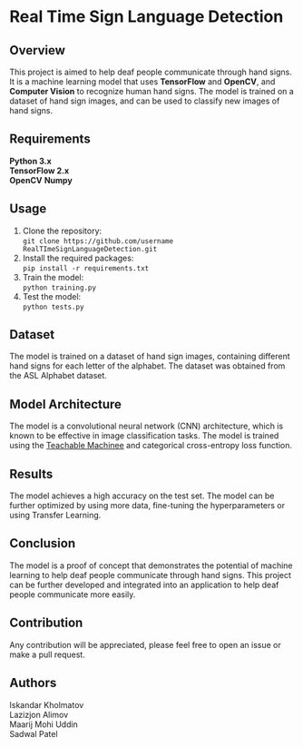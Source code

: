 # **Real Time Sign Language Detection**

## **Overview**
This project is aimed to help deaf people communicate through hand signs. It is a machine learning model that uses **TensorFlow** and **OpenCV**, and **Computer Vision** to recognize human hand signs. The model is trained on a dataset of hand sign images, and can be used to classify new images of hand signs.

## **Requirements**
**Python 3.x**\
**TensorFlow 2.x**\
**OpenCV**
**Numpy**

## **Usage**
1. Clone the repository: \
`git clone https://github.com/username RealTImeSignLanguageDetection.git`
2. Install the required packages:\
`pip install -r requirements.txt`
3. Train the model:\
`python training.py`
4. Test the model:\
`python tests.py`


## **Dataset**
The model is trained on a dataset of hand sign images, containing different hand signs for each letter of the alphabet. The dataset was obtained from the ASL Alphabet dataset.

## **Model Architecture**
The model is a convolutional neural network (CNN) architecture, which is known to be effective in image classification tasks. The model is trained using the <a href="https://teachablemachine.withgoogle.com/train">Teachable Machinee</a> and categorical cross-entropy loss function.

## **Results**
The model achieves a high accuracy on the test set. The model can be further optimized by using more data, fine-tuning the hyperparameters or using Transfer Learning.

## **Conclusion**
The model is a proof of concept that demonstrates the potential of machine learning to help deaf people communicate through hand signs. This project can be further developed and integrated into an application to help deaf people communicate more easily.

## **Contribution**
Any contribution will be appreciated, please feel free to open an issue or make a pull request.

## **Authors**
Iskandar Kholmatov\
Lazizjon Alimov\
Maarij Mohi Uddin\
Sadwal Patel
